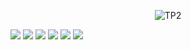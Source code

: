 <p align="center">
	<img src="http://i.imgur.com/dTec7PY.png" alt="TP2"/>
</p>

<div class="container">
	<span>
		<img src="https://cloud.githubusercontent.com/assets/9655998/20032920/4986b580-a373-11e6-877a-61918fdda76a.gif" >
	</span>
	<span>
		<img src="https://cloud.githubusercontent.com/assets/9655998/20032919/488e442c-a373-11e6-9729-f728e2cbd05b.gif" >
	</span>
	<span>
		<img src="https://cloud.githubusercontent.com/assets/9655998/20032918/474cfe14-a373-11e6-880d-a53bbd8b1352.gif" >
	</span>
	<span>
		<img src="https://cloud.githubusercontent.com/assets/9655998/20032917/46324d54-a373-11e6-87f1-00e946a285f5.gif" >
	</span>
	<span>
		<img src="https://cloud.githubusercontent.com/assets/9655998/20032916/4509a9e0-a373-11e6-9afc-239e481d2765.gif" >
	</span>
	<span>
		<img src="https://cloud.githubusercontent.com/assets/9655998/20032915/4341b558-a373-11e6-990a-8902fad38c92.gif" >
	</span>
</div>
